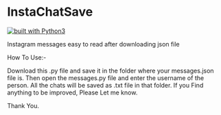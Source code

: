 # InstaChatSave

<a href="https://www.python.org/" rel="nofollow">
  <img src="https://camo.githubusercontent.com/a44e54c153aa262717a8871d64fa112bd9f06345/68747470733a2f2f696d672e736869656c64732e696f2f62616467652f6275696c74253230776974682d507974686f6e332d677265656e2e737667" alt="built with Python3" data-canonical-src="https://img.shields.io/badge/built%20with-Python3-green.svg" style="max-width:100%;">
</a>

Instagram messages easy to read after downloading json file

How To Use:-

  Download this .py file and save it in the folder where your messages.json file is.
  Then open the messages.py file and enter the username of the person.
  All the chats will be saved as .txt file in that folder.
  If you Find anything to be improved, Please Let me know.

 Thank You.
